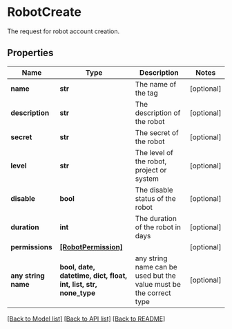 # RobotCreate

The request for robot account creation.

## Properties
Name | Type | Description | Notes
------------ | ------------- | ------------- | -------------
**name** | **str** | The name of the tag | [optional] 
**description** | **str** | The description of the robot | [optional] 
**secret** | **str** | The secret of the robot | [optional] 
**level** | **str** | The level of the robot, project or system | [optional] 
**disable** | **bool** | The disable status of the robot | [optional] 
**duration** | **int** | The duration of the robot in days | [optional] 
**permissions** | [**[RobotPermission]**](RobotPermission.md) |  | [optional] 
**any string name** | **bool, date, datetime, dict, float, int, list, str, none_type** | any string name can be used but the value must be the correct type | [optional]

[[Back to Model list]](../README.md#documentation-for-models) [[Back to API list]](../README.md#documentation-for-api-endpoints) [[Back to README]](../README.md)


